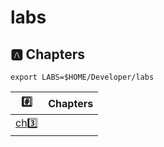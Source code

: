 # labs



## :a: Chapters

```
export LABS=$HOME/Developer/labs
```

| :hash:            | Chapters |
|-------------------|----------|
| [ch:three:](ch3)  |          |
